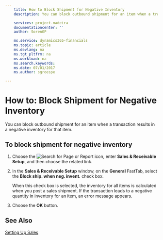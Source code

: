 ```yaml
---
    title: How to Block Shipment for Negative Inventory
    description: You can block outbound shipment for an item when a transaction results in a negative inventory for that item.

    services: project-madeira 
    documentationcenter: ''
    author: SorenGP

    ms.service: dynamics365-financials
    ms.topic: article
    ms.devlang: na
    ms.tgt_pltfrm: na
    ms.workload: na
    ms.search.keywords:
    ms.date: 07/01/2017
    ms.author: sgroespe

---
```

# How to: Block Shipment for Negative Inventory
You can block outbound shipment for an item when a transaction results in a negative inventory for that item.  

## To block shipment for negative inventory  

1.  Choose the ![Search for Page or Report](../../media/ui-search/search_small.png "Search for Page or Report icon") icon, enter **Sales & Receivable Setup**, and then choose the related link.  
2.  In the **Sales & Receivable Setup** window, on the **General** FastTab, select the **Block ship. when neg. invent.** check box.  

    When this check box is selected, the inventory for all items is calculated when you post a sales shipment. If the transaction leads to a negative quantity in inventory for an item, an error message appears.  

3.  Choose the **OK** button.  

## See Also  
[Setting Up Sales](../../sales-setup-sales.md)
